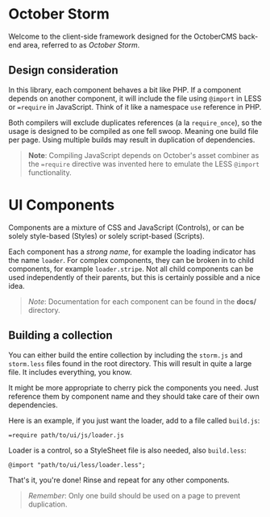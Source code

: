# October Storm

Welcome to the client-side framework designed for the OctoberCMS back-end area, referred to as *October Storm*.

## Design consideration

In this library, each component behaves a bit like PHP. If a component depends on another component, it will include the file using `@import` in LESS or `=require` in JavaScript. Think of it like a namespace `use` reference in PHP.

Both compilers will exclude duplicates references (a la `require_once`), so the usage is designed to be compiled as one fell swoop. Meaning one build file per page. Using multiple builds may result in duplication of dependencies.

> **Note**: Compiling JavaScript depends on October's asset combiner as the `=require` directive was invented here to emulate the LESS `@import` functionality.

# UI Components

Components are a mixture of CSS and JavaScript (Controls), or can be solely style-based (Styles) or solely script-based (Scripts).

Each component has a *strong name*, for example the loading indicator has the name `loader`. For complex components, they can be broken in to child components, for example `loader.stripe`. Not all child components can be used independently of their parents, but this is certainly possible and a nice idea.

> *Note*: Documentation for each component can be found in the **docs/** directory.

## Building a collection

You can either build the entire collection by including the `storm.js` and `storm.less` files found in the root directory. This will result in quite a large file. It includes everything, you know.

It might be more appropriate to cherry pick the components you need. Just reference them by component name and they should take care of their own dependencies.

Here is an example, if you just want the loader, add to a file called `build.js`:

    =require path/to/ui/js/loader.js

Loader is a control, so a StyleSheet file is also needed, also `build.less`:

    @import "path/to/ui/less/loader.less";

That's it, you're done! Rinse and repeat for any other components.

> *Remember*: Only one build should be used on a page to prevent duplication.